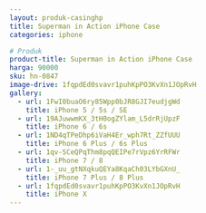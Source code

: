 ```yaml
---
layout: produk-casinghp
title: Superman in Action iPhone Case
categories: iphone

# Produk
product-title: Superman in Action iPhone Case
harga: 90000
sku: hn-0847
image-drive: 1fqpdEd0svavr1puhKpPO3KvXn1JOpRvH
gallery:
  - url: 1FwI0buaO6ry85Wpp0bJR8GJI7eudjgWd
    title: iPhone 5 / 5s / SE
  - url: 19AJuwwmKX_3tH0ogZYlam_L5drRjUpzF
    title: iPhone 6 / 6s
  - url: 1ND4qTPeDhp6iVaH4Er_wph7Rt_ZZfUUU
    title: iPhone 6 Plus / 6s Plus
  - url: 1qv-SCeQPqThm8pqQEIPe7rVpz6YrRFWr
    title: iPhone 7 / 8
  - url: 1-_uu_gtNXqkuQEYa8KqaCh03LYbGXnU_
    title: iPhone 7 Plus / 8 Plus
  - url: 1fqpdEd0svavr1puhKpPO3KvXn1JOpRvH
    title: iPhone X
---
```

